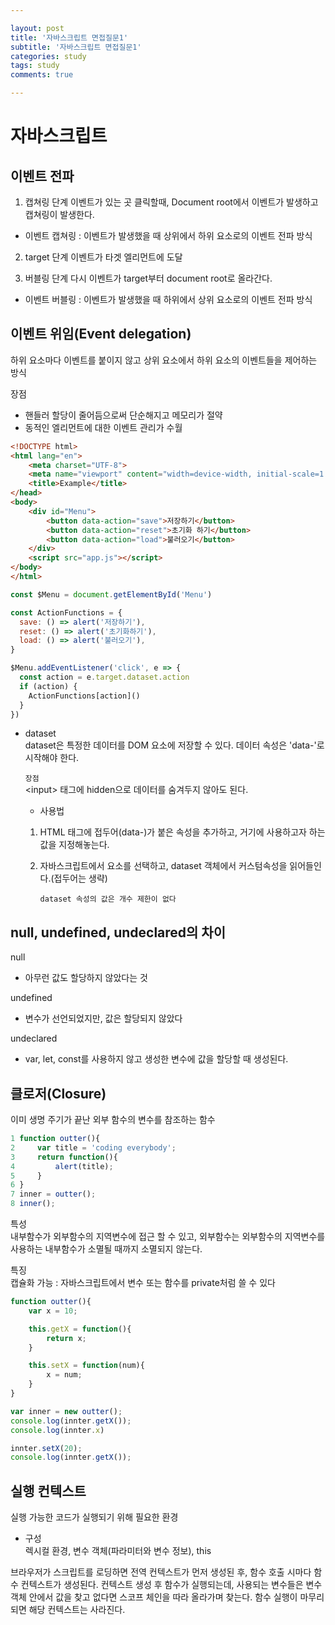 ```yaml
---

layout: post
title: '자바스크립트 면접질문1'
subtitle: '자바스크립트 면접질문1'
categories: study
tags: study
comments: true

---
```


# 자바스크립트

## 이벤트 전파
1. 캡쳐링 단계
이벤트가 있는 곳 클릭할때, Document root에서 이벤트가 발생하고 캡쳐링이 발생한다.
- 이벤트 캡쳐링 : 이벤트가 발생했을 때 상위에서 하위 요소로의 이벤트 전파 방식
2. target 단계
이벤트가 타겟 엘리먼트에 도달

3. 버블링 단계
다시 이벤트가 target부터 document root로 올라간다.
- 이벤트 버블링 : 이벤트가 발생했을 때 하위에서 상위 요소로의 이벤트 전파 방식

## 이벤트 위임(Event delegation)
하위 요소마다 이벤트를 붙이지 않고 상위 요소에서 하위 요소의 이벤트들을 제어하는 방식

장점
- 핸들러 할당이 줄어듬으로써 단순해지고 메모리가 절약
- 동적인 엘리먼트에 대한 이벤트 관리가 수월
```html
<!DOCTYPE html>
<html lang="en">
    <meta charset="UTF-8">
    <meta name="viewport" content="width=device-width, initial-scale=1.0">
    <title>Example</title>
</head>
<body>
    <div id="Menu">
        <button data-action="save">저장하기</button>
        <button data-action="reset">초기화 하기</button>
        <button data-action="load">불러오기</button>
    </div>
    <script src="app.js"></script>
</body>
</html>
```
``` javascript
const $Menu = document.getElementById('Menu')

const ActionFunctions = {
  save: () => alert('저장하기'),
  reset: () => alert('초기화하기'),
  load: () => alert('불러오기'),
}

$Menu.addEventListener('click', e => {
  const action = e.target.dataset.action
  if (action) {
    ActionFunctions[action]()
  }
})
```

- dataset  
dataset은 특정한 데이터를 DOM 요소에 저장할 수 있다.
데이터 속성은 'data-'로 시작해야 한다.  

    `장점`  
    \<input> 태그에 hidden으로 데이터를 숨겨두지 않아도 된다.  

    - 사용법
    1. HTML 태그에 접두어(data-)가 붙은 속성을 추가하고, 거기에 사용하고자 하는 값을 지정해놓는다.

    2. 자바스크립트에서 요소를 선택하고, dataset 객체에서 커스텀속성을 읽어들인다.(접두어는 생략)

        `dataset 속성의 값은 개수 제한이 없다`

## null, undefined, undeclared의 차이
null  
- 아무런 값도 할당하지 않았다는 것    

undefined  
- 변수가 선언되었지만, 값은 할당되지 않았다  

undeclared  
- var, let, const를 사용하지 않고 생성한 변수에 값을 할당할 때 생성된다.  


## 클로저(Closure)

이미 생명 주기가 끝난 외부 함수의 변수를 참조하는 함수
``` javascript
1 function outter(){
2     var title = 'coding everybody';  
3     return function(){        
4         alert(title);
5     }
6 }
7 inner = outter();
8 inner();
```

특성  
내부함수가 외부함수의 지역변수에 접근 할 수 있고, 외부함수는 외부함수의 지역변수를 사용하는 내부함수가 소멸될 때까지 소멸되지 않는다.

특징  
캡슐화 가능 : 자바스크립트에서 변수 또는 함수를 private처럼 쓸 수 있다

```javascript
function outter(){
    var x = 10;

    this.getX = function(){
        return x;
    }

    this.setX = function(num){
        x = num;
    }
}

var inner = new outter();
console.log(innter.getX());
console.log(innter.x)

innter.setX(20);
console.log(innter.getX());
```

## 실행 컨텍스트
실행 가능한 코드가 실행되기 위해 필요한 환경  
- 구성  
렉시컬 환경, 변수 객체(파라미터와 변수 정보), this  

브라우저가 스크립트를 로딩하면 전역 컨텍스트가 먼저 생성된 후, 함수 호출 시마다 함수 컨텍스트가 생성된다.
컨텍스트 생성 후 함수가 실행되는데, 사용되는 변수들은 변수 객체 안에서 값을 찾고 없다면 스코프 체인을 따라 올라가며 찾는다.
함수 실행이 마무리되면 해당 컨텍스트는 사라진다.
